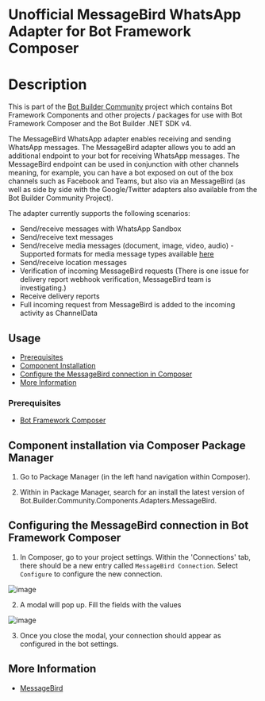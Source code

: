﻿# Unofficial MessageBird WhatsApp Adapter for Bot Framework Composer 


# Description

This is part of the [Bot Builder Community](https://github.com/botbuildercommunity) project which contains Bot Framework Components and other projects / packages for use with Bot Framework Composer and the Bot Builder .NET SDK v4.

The MessageBird WhatsApp adapter enables receiving and sending WhatsApp messages. The MessageBird adapter allows you to add an additional endpoint to your bot for receiving WhatsApp messages. The MessageBird endpoint can be used in conjunction with other channels meaning, for example, you can have a bot exposed on out of the box channels such as Facebook and Teams, but also via an MessageBird (as well as side by side with the Google/Twitter adapters also available from the Bot Builder Community Project).


The adapter currently supports the following scenarios:

* Send/receive messages with WhatsApp Sandbox
* Send/receive text messages
* Send/receive media messages (document, image, video, audio) - Supported formats for media message types available [here](https://developers.facebook.com/docs/whatsapp/api/media/#supported-files)
* Send/receive location messages
* Verification of incoming MessageBird requests (There is one issue for delivery report webhook verification, MessageBird team is investigating.)
* Receive delivery reports
* Full incoming request from MessageBird is added to the incoming activity as ChannelData

## Usage

- [Prerequisites](#Prerequisites)
- [Component Installation](#Component-installation-via-Composer-Package-Manager)
- [Configure the MessageBird connection in Composer](#Configuring-the-MessageBird-connection-in-Bot-Framework-Composer)
- [More Information](#More-Information)
### Prerequisites

- [Bot Framework Composer](https://dev.botframework.com/)

## Component installation via Composer Package Manager

1. Go to Package Manager (in the left hand navigation within Composer).

2. Within in Package Manager, search for an install the latest version of Bot.Builder.Community.Components.Adapters.MessageBird.

## Configuring the MessageBird connection in Bot Framework Composer

1. In Composer, go to your project settings. Within the 'Connections' tab, there should be a new entry called `MessageBird Connection`. Select `Configure` to configure the new connection.

![image](https://user-images.githubusercontent.com/16264167/150645167-fd69af6a-277a-47bf-b3ea-87cc90fb5d5c.png)


2. A modal will pop up. Fill the fields with the values

![image](https://user-images.githubusercontent.com/16264167/150645351-c45e011b-c353-4734-9bb7-aa9643ca6d76.png)


3. Once you close the modal, your connection should appear as configured in the bot settings.



## More Information
- [MessageBird](https://github.com/BotBuilderCommunity/botbuilder-community-dotnet/tree/develop/libraries/Bot.Builder.Community.Adapters.MessageBird)

